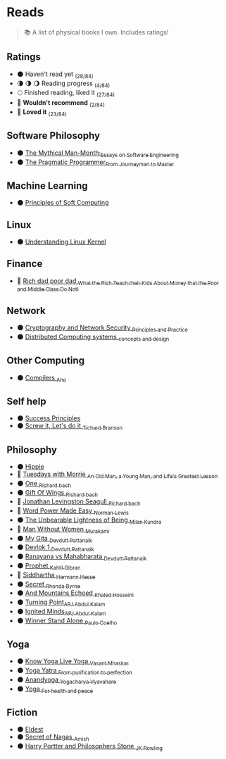 # Reads

> :books: A list of physical books I own. Includes ratings!


## Ratings

- 🌑 Haven't read yet <sub>(28/84)</sub>
- 🌘 🌗 🌖 Reading progress <sub>(4/84)</sub>
- 🌕 Finished reading, liked it <sub>(27/84)</sub>
- 🌝 **Wouldn't recommend** <sub>(2/84)</sub>
- 🌟 **Loved it** <sub>(23/84)</sub>

## Software Philosophy
- 🌑 [The Mythical Man-Month:<sub>Essays on Software Engineering</sub>](https://www.amazon.com/dp/0201835959/?tag=codihorr-20)
- 🌑 [The Pragmatic Programmer<sub>From Journeyman to Master</sub>](https://www.amazon.in/Pragmatic-Programmer-Journeyman-Master-ebook/dp/B003GCTQAE)


## Machine Learning
- 🌑 [Principles of Soft Computing <sub></sub>](https://www.amazon.in/Principles-Soft-Computing-2ed-WIND/dp/8126527412)


## Linux 
- 🌑 [Understanding Linux Kernel <sub></sub>](https://www.amazon.com/Understanding-Linux-Kernel-Third-Daniel/dp/0596005652)


## Finance
- 🌟 [Rich dad poor dad <sub>What the Rich Teach their Kids About Money that the Poor and Middle Class Do Not! </sub>](https://www.amazon.in/Rich-Dad-Poor-Teach-Middle/dp/1612680011)


## Network 
- 🌑 [Cryptography and Network Security <sub>Principles and Practice</sub>](http://williamstallings.com/Cryptography/)
- 🌑 [Distributed Computing systems <sub>concepts and design</sub>](https://www.amazon.in/Distributed-Operating-Systems-Concepts-Design/dp/8120313801)

## Other Computing
- 🌑 [Compilers <sub>Aho</sub>](https://www.amazon.com/Compilers-Principles-Techniques-Tools-2nd/dp/0321486811)


## Self help 
- 🌑 [Success Principles <sub></sub>](https://www.goodreads.com/book/show/96593.The_Success_Principles)
- 🌑 [Screw it, Let's do it <sub>Tichard Branson</sub>](https://www.amazon.in/Screw-Lets-Do-Lessons-Quick/dp/0753510995)


## Philosophy
- 🌑 [Hippie <sub></sub>](https://www.goodreads.com/book/show/39731666-hippie)
- 🌟 [Tuesdays with Morrie <sub>An Old Man, a Young Man, and Life's Greatest Lesson </sub>](https://www.amazon.com/Tuesdays-Morrie-Greatest-Lesson-Anniversary/dp/076790592X)
- 🌑 [One <sub>Richard bach</sub>](https://www.goodreads.com/book/show/265264.One)
- 🌑 [Gift Of Wings <sub>Richard bach</sub>](https://www.goodreads.com/book/show/29953.A_Gift_Of_Wings)
- 🌟 [Jonathan Levingston Seagull <sub>Richard bach </sub>](https://www.goodreads.com/book/show/71728.Jonathan_Livingston_Seagull)
- 🌟 [Word Power Made Easy  <sub>Norman Lewis </sub>](https://www.amazon.in/Word-Power-Made-Norman-Lewis/dp/8183071007)
- 🌑 [The Unbearable Lightness of Being <sub>Milan Kundra</sub>](https://www.goodreads.com/book/show/9717.The_Unbearable_Lightness_of_Being)
- 🌝 [Man Without Women <sub>Murakami</sub>](https://www.amazon.in/Men-without-Women-Haruki-Murakami/dp/191121537X)
- 🌑 [My Gita  <sub>Devdutt Pattanaik </sub>](https://www.amazon.in/My-Gita-Devdutt-Pattanaik-ebook/dp/B0171TCXSO)
- 🌑 [Devlok 1  <sub>Devdutt Pattanaik </sub>](https://www.goodreads.com/book/show/30807394-devlok-with-devdutt-pattanaik?ac=1&from_search=true)
- 🌑 [Ranayana vs Mahabharata  <sub>Devdutt Pattanaik </sub>](https://www.amazon.in/Ramayana-Versus-Mahabharata-Playful-Comparison-ebook/dp/B07KKLJ4SJ)
- 🌑 [Prophet  <sub>Kahlil Gibran </sub>](https://www.amazon.in/Prophet-Kahlil-Gibran/dp/817234354X)
- 🌟 [Siddhartha  <sub>Hermann Hesse </sub>](https://www.amazon.in/Siddhartha-Hermann-Hesse/dp/0553208845)
- 🌑 [Secret  <sub>Rhonda Byrne </sub>](https://www.amazon.in/Secret-Rhonda-Byrne/dp/1847370292/ref=sr_1_3?crid=2BMEINFLMD7XR&keywords=secret+rhonda+byrne+book&qid=1566635147&s=books&sprefix=secret+rh%2Cstripbooks%2C274&sr=1-3)
- 🌑 [And Mountains Echoed  <sub>Khaled Hosseini </sub>](https://www.amazon.in/Mountains-Echoed-Novel-Khaled-Hosseini/dp/159463176X/ref=sr_1_3?crid=2U01NS1W869IG&keywords=and+mountains+echoed&qid=1566635187&s=books&sprefix=and+mountain%2Cstripbooks%2C271&sr=1-3)
- 🌑 [Turning Point<sub>APJ Abdul Kalam</sub>](https://www.amazon.in/Turning-Points-Journey-Challanges-Challenges/dp/9350293471)
- 🌑 [Ignited Minds<sub>APJ Abdul Kalam</sub>](https://www.amazon.in/Ignited-Minds-Unleashing-power-within/dp/0143424122)
- 🌑 [Winner Stand Alone <sub>Paulo Coelho</sub>](https://www.goodreads.com/book/show/5356711-the-winner-stands-alone?ac=1&from_search=true)

## Yoga
- 🌑 [Know Yoga Live Yoga <sub>Vasant Mhaskar</sub>]()
- 🌑 [Yoga Yatra <sub>From purification to perfection</sub>]()
- 🌑 [Anandyoga <sub>Yogacharya Vyavahare</sub>]()
- 🌑 [Yoga <sub>For health and peace</sub>](https://yogavidyaniketan.org/product/yoga-for-health-peace/)



## Fiction 
- 🌑 [Eldest <sub></sub>](https://www.goodreads.com/book/show/13350.Eragon_Eldest)
- 🌑 [Secret of Nagas  <sub>Amish </sub>](https://www.amazon.in/Secret-Nagas-Shiva-Trilogy-2/dp/9381626340)
- 🌑 [Harry Portter and Philosophers Stone  <sub>JK Rowling </sub>](https://www.goodreads.com/book/show/3.Harry_Potter_and_the_Sorcerer_s_Stone?ac=1&from_search=true)



